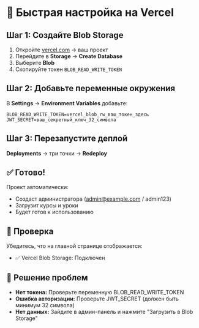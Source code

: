 # 🚀 Быстрая настройка на Vercel

## Шаг 1: Создайте Blob Storage

1. Откройте [vercel.com](https://vercel.com) → ваш проект
2. Перейдите в **Storage** → **Create Database**
3. Выберите **Blob**
4. Скопируйте токен `BLOB_READ_WRITE_TOKEN`

## Шаг 2: Добавьте переменные окружения

В **Settings** → **Environment Variables** добавьте:

```
BLOB_READ_WRITE_TOKEN=vercel_blob_rw_ваш_токен_здесь
JWT_SECRET=ваш_секретный_ключ_32_символа
```

## Шаг 3: Перезапустите деплой

**Deployments** → три точки → **Redeploy**

## ✅ Готово!

Проект автоматически:
- Создаст администратора (admin@example.com / admin123)
- Загрузит курсы и уроки
- Будет готов к использованию

## 🔧 Проверка

Убедитесь, что на главной странице отображается:
- ✅ Vercel Blob Storage: Подключен

## 🚨 Решение проблем

- **Нет токена:** Проверьте переменную BLOB_READ_WRITE_TOKEN
- **Ошибка авторизации:** Проверьте JWT_SECRET (должен быть минимум 32 символа)
- **Нет данных:** Зайдите в админ-панель и нажмите "Загрузить в Blob Storage"